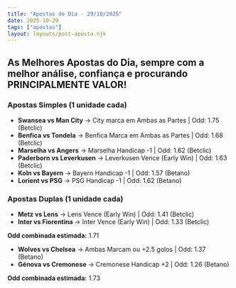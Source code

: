 ```yaml
---
title: "Apostas do Dia - 29/10/2025"
date: 2025-10-29
tags: ["apostas"]
layout: layouts/post-aposta.njk
---
```


## As Melhores Apostas do Dia, sempre com a melhor análise, confiança e procurando PRINCIPALMENTE VALOR!

### Apostas Simples (1 unidade cada)

- **Swansea vs Man City** → City marca em Ambas as Partes | Odd: 1.75 (Betclic) 
- **Benfica vs Tondela** → Benfica Marca em Ambas as Partes | Odd: 1.68 (Betclic) 
- **Marselha vs Angers** → Marselha Handicap -1 | Odd: 1.62 (Betclic) 
- **Paderborn vs Leverkusen** → Leverkusen Vence (Early Win) | Odd: 1.63 (Betclic) 
- **Koln vs Bayern** → Bayern Handicap -1 | Odd: 1.57 (Betano) 
- **Lorient vs PSG** → PSG Handicap -1 | Odd: 1.62 (Betano) 


### Apostas Duplas (1 unidade cada)

- **Metz vs Lens** → Lens Vence (Early Win) | Odd: 1.41 (Betclic) 
- **Inter vs Fiorentina** → Inter Vence (Early Win) | Odd: 1.33 (Betclic) 

**Odd combinada estimada:** 1.71 

- **Wolves vs Chelsea** → Ambas Marcam ou +2.5 golos | Odd: 1.37 (Betano) 
- **Génova vs Cremonese** → Cremonese Handicap +2 | Odd: 1.26 (Betano) 

**Odd combinada estimada:** 1.73